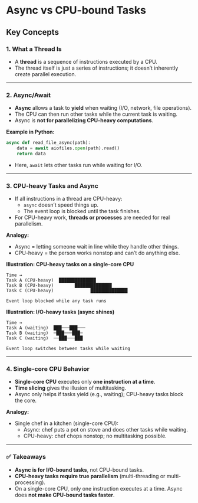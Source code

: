 
# Async vs CPU-bound Tasks

## Key Concepts

### 1. What a Thread Is
- A **thread** is a sequence of instructions executed by a CPU.  
- The thread itself is just a series of instructions; it doesn’t inherently create parallel execution.

---

### 2. Async/Await
- **Async** allows a task to **yield** when waiting (I/O, network, file operations).  
- The CPU can then run other tasks while the current task is waiting.  
- Async is **not for parallelizing CPU-heavy computations**.

**Example in Python:**
```python
async def read_file_async(path):
    data = await aiofiles.open(path).read()
    return data
```
- Here, `await` lets other tasks run while waiting for I/O.  

---

### 3. CPU-heavy Tasks and Async
- If all instructions in a thread are CPU-heavy:
  - `async` doesn’t speed things up.
  - The event loop is blocked until the task finishes.
- For CPU-heavy work, **threads or processes** are needed for real parallelism.

**Analogy:**  
- Async = letting someone wait in line while they handle other things.  
- CPU-heavy = the person works nonstop and can’t do anything else.  

**Illustration: CPU-heavy tasks on a single-core CPU**
```
Time →
Task A (CPU-heavy)  ██████████████
Task B (CPU-heavy)        ██████████████
Task C (CPU-heavy)              ██████████████

Event loop blocked while any task runs
```

**Illustration: I/O-heavy tasks (async shines)**
```
Time →
Task A (waiting)  ███───███───
Task B (waiting)  ─███───███─
Task C (waiting)  ──███───███

Event loop switches between tasks while waiting
```

---

### 4. Single-core CPU Behavior
- **Single-core CPU** executes only **one instruction at a time**.  
- **Time slicing** gives the illusion of multitasking.  
- Async only helps if tasks yield (e.g., waiting); CPU-heavy tasks block the core.  

**Analogy:**  
- Single chef in a kitchen (single-core CPU):
  - Async: chef puts a pot on stove and does other tasks while waiting.  
  - CPU-heavy: chef chops nonstop; no multitasking possible.

---

### ✅ Takeaways
- **Async is for I/O-bound tasks**, not CPU-bound tasks.  
- **CPU-heavy tasks require true parallelism** (multi-threading or multi-processing).  
- On a single-core CPU, only one instruction executes at a time. Async does **not make CPU-bound tasks faster**.
